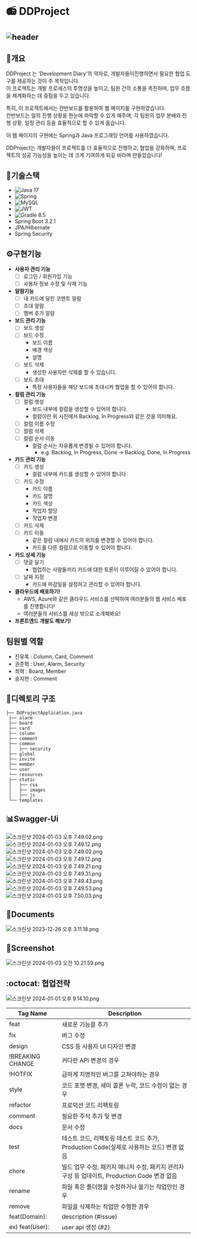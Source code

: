 # 📻 DDProject
![header](https://capsule-render.vercel.app/api?type=waving&color=timeGradient&text=DDProject!!&animation=twinkling&fontSize=45&fontAlignY=40&fontAlign=50&height=250)
---

## 📇개요
DDProject 는 'Development Diary'의 약자로, 개발자들이진행하면서 필요한 협업 도구를 제공하는 것이 주 목적입니다.<br> 이 프로젝트는 개발 프로세스의 투명성을 높이고, 팀원 간의 소통을 촉진하며, 업무 흐름을 체계화하는 데 중점을 두고 있습니다.<br>

특히, 이 프로젝트에서는 칸반보드를 활용하여 웹 페이지를 구현하였습니다.<br> 칸반보드는 일의 진행 상황을 한눈에 파악할 수 있게 해주며, 각 팀원의 업무 분배와 진행 상황, 일정 관리 등을 효율적으로 할 수 있게 돕습니다.<br>

이 웹 페이지의 구현에는 Spring과 Java 프로그래밍 언어를 사용하였습니다.<br>

DDProject는 개발자들이 프로젝트를 더 효율적으로 진행하고, 협업을 강화하며, 프로젝트의 성공 가능성을 높이는 데 크게 기여하게 되길 바라며 만들었습니다!

## 📔기술스택
- ![Java](https://img.shields.io/badge/java-%23ED8B00.svg?style=for-the-badge&logo=openjdk&logoColor=white) 17
- ![Spring](https://img.shields.io/badge/spring-%236DB33F.svg?style=for-the-badge&logo=spring&logoColor=white)
- ![MySQL](https://img.shields.io/badge/mysql-%2300f.svg?style=for-the-badge&logo=mysql&logoColor=white)
- ![JWT](https://img.shields.io/badge/JWT-black?style=for-the-badge&logo=JSON%20web%20tokens)
- ![Gradle](https://img.shields.io/badge/Gradle-02303A.svg?style=for-the-badge&logo=Gradle&logoColor=white) 8.5
- Spring Boot 3.2.1
- JPA/Hibernate
- Spring Security

## ⚙구현기능
- **사용자 관리 기능**
    - [ ]  로그인 / 회원가입 기능
    - [ ]  사용자 정보 수정 및 삭제 기능
- **알람기능**
    - [ ]  내 카드에 달린 코멘트 알람
    - [ ]  초대 알람
    - [ ]  멤버 추가 알람
- **보드 관리 기능**
    - [ ]  보드 생성
    - [ ]  보드 수정
        - 보드 이름
        - 배경 색상
        - 설명
    - [ ]  보드 삭제
        - 생성한 사용자만 삭제를 할 수 있습니다.
    - [ ]  보드 초대
        - 특정 사용자들을 해당 보드에 초대시켜 협업을 할 수 있어야 합니다.
- **컬럼 관리 기능**
    - [ ]  컬럼 생성
        - 보드 내부에 컬럼을 생성할 수 있어야 합니다.
        - 컬럼이란 위 사진에서 Backlog, In Progress와 같은 것을 의미해요.
    - [ ]  컬럼 이름 수정
    - [ ]  컬럼 삭제
    - [ ]  컬럼 순서 이동
        - 컬럼 순서는 자유롭게 변경될 수 있어야 합니다.
            - e.g. Backlog, In Progress, Done → Backlog, Done, In Progress
- **카드 관리 기능**
    - [ ]  카드 생성
        - 컬럼 내부에 카드를 생성할 수 있어야 합니다.
    - [ ]  카드 수정
        - 카드 이름
        - 카드 설명
        - 카드 색상
        - 작업자 할당
        - 작업자 변경
    - [ ]  카드 삭제
    - [ ]  카드 이동
        - 같은 컬럼 내에서 카드의 위치를 변경할 수 있어야 합니다.
        - 카드를 다른 컬럼으로 이동할 수 있어야 합니다.
- **카드 상세 기능**
    - [ ]  댓글 달기
        - 협업하는 사람들끼리 카드에 대한 토론이 이루어질 수 있어야 합니다.
    - [ ]  날짜 지정
        - 카드에 마감일을 설정하고 관리할 수 있어야 합니다.
- **클라우드에 배포하기!**
    - AWS, Azure와 같은 클라우드 서비스를 선택하여 여러분들의 웹 서비스 배포를 진행합니다!
    - 여러분들의 서비스를 세상 밖으로 소개해봐요!
- **프론트엔드 개발도 해보기!**

## 팀원별 역할

- 진유록 : Column, Card, Comment
- 권준혁 : User, Alarm, Security
- 최혁 : Board, Member
- 송지헌 : Comment

## 💾디렉토리 구조 
```agsl
├── DdProjectApplication.java
 ├── alarm
 ├── board
 ├── card
 ├── column
 ├── comment
 ├── common
 │   ├── security
 ├── global
 ├── invite
 ├── member
 └── user
 └── resources
 ├── static
 │   ├── css
 │   ├── images
 │   ├── js
 └── templates
```

## 📊Swagger-Ui
![스크린샷 2024-01-03 오후 7.49.02.png](img%2F%EC%8A%A4%ED%81%AC%EB%A6%B0%EC%83%B7%202024-01-03%20%EC%98%A4%ED%9B%84%207.49.02.png)
![스크린샷 2024-01-03 오후 7.49.12.png](img%2F%EC%8A%A4%ED%81%AC%EB%A6%B0%EC%83%B7%202024-01-03%20%EC%98%A4%ED%9B%84%207.49.12.png)
![스크린샷 2024-01-03 오후 7.49.02.png](img%2F%EC%8A%A4%ED%81%AC%EB%A6%B0%EC%83%B7%202024-01-03%20%EC%98%A4%ED%9B%84%207.49.02.png)
![스크린샷 2024-01-03 오후 7.49.12.png](img%2F%EC%8A%A4%ED%81%AC%EB%A6%B0%EC%83%B7%202024-01-03%20%EC%98%A4%ED%9B%84%207.49.12.png)
![스크린샷 2024-01-03 오후 7.49.21.png](img%2F%EC%8A%A4%ED%81%AC%EB%A6%B0%EC%83%B7%202024-01-03%20%EC%98%A4%ED%9B%84%207.49.21.png)
![스크린샷 2024-01-03 오후 7.49.31.png](img%2F%EC%8A%A4%ED%81%AC%EB%A6%B0%EC%83%B7%202024-01-03%20%EC%98%A4%ED%9B%84%207.49.31.png)
![스크린샷 2024-01-03 오후 7.49.43.png](img%2F%EC%8A%A4%ED%81%AC%EB%A6%B0%EC%83%B7%202024-01-03%20%EC%98%A4%ED%9B%84%207.49.43.png)
![스크린샷 2024-01-03 오후 7.49.53.png](img%2F%EC%8A%A4%ED%81%AC%EB%A6%B0%EC%83%B7%202024-01-03%20%EC%98%A4%ED%9B%84%207.49.53.png)
![스크린샷 2024-01-03 오후 7.50.03.png](img%2F%EC%8A%A4%ED%81%AC%EB%A6%B0%EC%83%B7%202024-01-03%20%EC%98%A4%ED%9B%84%207.50.03.png)
## 📔Documents
![스크린샷 2023-12-26 오후 3.11.18.png](img%2F%EC%8A%A4%ED%81%AC%EB%A6%B0%EC%83%B7%202023-12-26%20%EC%98%A4%ED%9B%84%203.11.18.png)
## 📸Screenshot
![스크린샷 2024-01-03 오전 10.21.59.png](img%2F%EC%8A%A4%ED%81%AC%EB%A6%B0%EC%83%B7%202024-01-03%20%EC%98%A4%EC%A0%84%2010.21.59.png)
## :octocat: 협업전략

![스크린샷 2024-01-01 오후 9.14.10.png](img%2F%EC%8A%A4%ED%81%AC%EB%A6%B0%EC%83%B7%202024-01-01%20%EC%98%A4%ED%9B%84%209.14.10.png)

| Tag Name | Description |
| --- | --- |
| feat | 새로운 기능을 추가 |
| fix | 버그 수정 |
| design | CSS 등 사용자 UI 디자인 변경 |
| !BREAKING CHANGE | 커다란 API 변경의 경우 |
| !HOTFIX | 급하게 치명적인 버그를 고쳐야하는 경우 |
| style | 코드 포맷 변경, 세미 콜론 누락, 코드 수정이 없는 경우 |
| refactor | 프로덕션 코드 리팩토링 |
| comment | 필요한 주석 추가 및 변경 |
| docs | 문서 수정 |
| test | 테스트 코드, 리펙토링 테스트 코드 추가, Production Code(실제로 사용하는 코드) 변경 없음 |
| chore | 빌드 업무 수정, 패키지 매니저 수정, 패키지 관리자 구성 등 업데이트, Production Code 변경 없음 |
| rename | 파일 혹은 폴더명을 수정하거나 옮기는 작업만인 경우 |
| remove | 파일을 삭제하는 작업만 수행한 경우 |
| feat(Domain): | description (#issue) |
| ex) feat(User): | user api 생성 (#2) |

